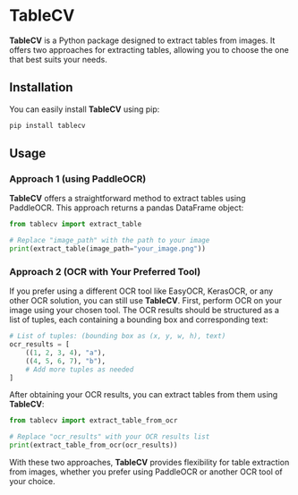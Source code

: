 # TableCV

**TableCV** is a Python package designed to extract tables from images. It offers two approaches for extracting tables, allowing you to choose the one that best suits your needs.

## Installation

You can easily install **TableCV** using pip:

```bash
pip install tablecv
```

## Usage

### Approach 1 (using PaddleOCR)

**TableCV** offers a straightforward method to extract tables using PaddleOCR. This approach returns a pandas DataFrame object:

```python
from tablecv import extract_table

# Replace "image_path" with the path to your image
print(extract_table(image_path="your_image.png"))
```

### Approach 2 (OCR with Your Preferred Tool)

If you prefer using a different OCR tool like EasyOCR, KerasOCR, or any other OCR solution, you can still use **TableCV**. First, perform OCR on your image using your chosen tool. The OCR results should be structured as a list of tuples, each containing a bounding box and corresponding text:

```python
# List of tuples: (bounding box as (x, y, w, h), text)
ocr_results = [
    ((1, 2, 3, 4), "a"),
    ((4, 5, 6, 7), "b"),
    # Add more tuples as needed
]
```

After obtaining your OCR results, you can extract tables from them using **TableCV**:

```python
from tablecv import extract_table_from_ocr

# Replace "ocr_results" with your OCR results list
print(extract_table_from_ocr(ocr_results))
```

With these two approaches, **TableCV** provides flexibility for table extraction from images, whether you prefer using PaddleOCR or another OCR tool of your choice.
